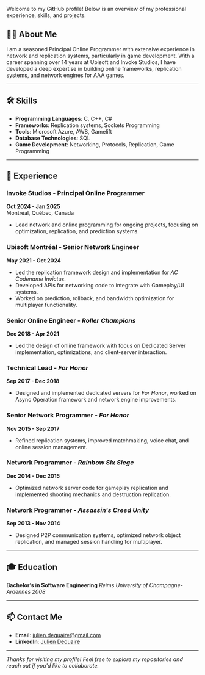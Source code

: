 Welcome to my GitHub profile! Below is an overview of my professional experience, skills, and projects.

## 👨‍💻 About Me
I am a seasoned Principal Online Programmer with extensive experience in network and replication systems, particularly in game development. With a career spanning over 14 years at Ubisoft and Invoke Studios, I have developed a deep expertise in building online frameworks, replication systems, and network engines for AAA games.

---

## 🛠 Skills
- **Programming Languages**: C, C++, C#
- **Frameworks**: Replication systems, Sockets Programming
- **Tools**: Microsoft Azure, AWS, Gamelift
- **Database Technologies**: SQL
- **Game Development**: Networking, Protocols, Replication, Game Programming

---

## 💼 Experience
### Invoke Studios - Principal Online Programmer
**Oct 2024 - Jan 2025**  
Montréal, Québec, Canada  
- Lead network and online programming for ongoing projects, focusing on optimization, replication, and prediction systems.

### Ubisoft Montréal - Senior Network Engineer
**May 2021 - Oct 2024**  
- Led the replication framework design and implementation for *AC Codename Invictus*.
- Developed APIs for networking code to integrate with Gameplay/UI systems.
- Worked on prediction, rollback, and bandwidth optimization for multiplayer functionality.

### Senior Online Engineer - *Roller Champions*
**Dec 2018 - Apr 2021**  
- Led the design of online framework with focus on Dedicated Server implementation, optimizations, and client-server interaction.

### Technical Lead - *For Honor*
**Sep 2017 - Dec 2018**  
- Designed and implemented dedicated servers for *For Honor*, worked on Async Operation framework and network engine improvements.

### Senior Network Programmer - *For Honor*
**Nov 2015 - Sep 2017**  
- Refined replication systems, improved matchmaking, voice chat, and online session management.

### Network Programmer - *Rainbow Six Siege*
**Dec 2014 - Dec 2015**  
- Optimized network server code for gameplay replication and implemented shooting mechanics and destruction replication.

### Network Programmer - *Assassin's Creed Unity*
**Sep 2013 - Nov 2014**  
- Designed P2P communication systems, optimized network object replication, and managed session handling for multiplayer.

---

## 🎓 Education
**Bachelor’s in Software Engineering**
*Reims University of Champagne-Ardennes*
*2008*

---

## 📫 Contact Me
- **Email**: julien.dequaire@gmail.com
- **LinkedIn**: [Julien Dequaire](https://www.linkedin.com/in/juliendequaire/)

---

*Thanks for visiting my profile! Feel free to explore my repositories and reach out if you'd like to collaborate.*
